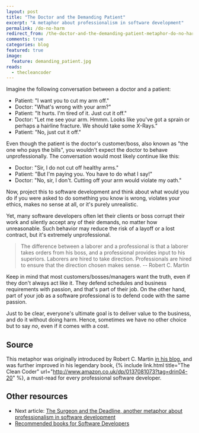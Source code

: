 ```yaml
---
layout: post
title: "The Doctor and the Demanding Patient"
excerpt: "A metaphor about professionalism in software development"
permalink: /do-no-harm
redirect_from: /the-doctor-and-the-demanding-patient-metaphor-do-no-harm/
comments: true
categories: blog
featured: true
image:
  feature: demanding_patient.jpg
reads:
  - thecleancoder
---
```


Imagine the following conversation between a doctor and a patient:

- Patient: "I want you to cut my arm off."
- Doctor: "What's wrong with your arm?"
- Patient: "It hurts. I'm tired of it. Just cut it off."
- Doctor: "Let me see your arm. Hmmm. Looks like you've got a sprain or perhaps a hairline fracture. We should take some X-Rays."
- Patient: "No, just cut it off."

Even though the patient is the doctor's customer/boss, also known as "the one who pays the bills", you wouldn't expect the doctor to behave unprofessionally. The conversation would most likely continue like this:

- Doctor: "Sir, I do not cut off healthy arms."
- Patient: "But I'm paying you. You have to do what I say!"
- Doctor: "No, sir, I don't. Cutting off your arm would violate my oath."

Now, project this to software development and think about what would you do if you were asked to do something you know is wrong, violates your ethics, makes no sense at all, or it's purely unrealistic.

Yet, many software developers often let their clients or boss corrupt their work and silently accept any of their demands, no matter how unreasonable. Such behavior may reduce the risk of a layoff or a lost contract, but it's extremely unprofessional.

> The difference between a laborer and a professional is that a laborer takes orders from his boss, and a professional provides input to his superiors. Laborers are hired to take direction. Professionals are hired to ensure that the direction chosen makes sense. -- Robert C. Martin

Keep in mind that most customers/bosses/managers want the truth, even if they don't always act like it. They defend schedules and business requirements with passion, and that's part of their job. On the other hand, part of your job as a software professional is to defend code with the same passion.

Just to be clear, everyone's ultimate goal is to deliver value to the business, and do it without doing harm. Hence, sometimes we have no other choice but to say *no*, even if it comes with a cost.

## Source

This metaphor was originally introduced by Robert C. Martin [in his blog](https://sites.google.com/site/unclebobconsultingllc/blogs-by-robert-martin/saying-no), and was further improved in his legendary book, {% include link.html title="The Clean Coder" url="http://www.amazon.co.uk/dp/0137081073?tag=drin04-20" %}, a must-read for every professional software developer.

## Other resources

* Next article: [The Surgeon and the Deadline, another metaphor about professionalism in software development](http://blog.drinkbird.com/the-surgeon-and-the-deadline/)
* [Recommended books for Software Developers](http://blog.drinkbird.com/books/)